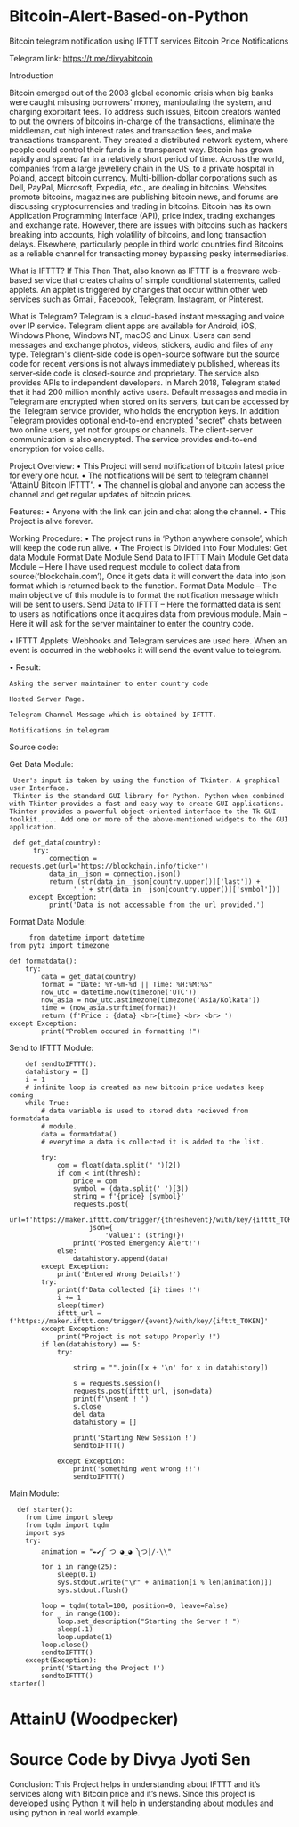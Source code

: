 
# Bitcoin-Alert-Based-on-Python

Bitcoin telegram notification using IFTTT services
Bitcoin Price Notifications

Telegram link: https://t.me/divyabitcoin

Introduction

Bitcoin emerged out of the 2008 global economic crisis when big banks were caught misusing borrowers' money, manipulating the system, and charging exorbitant fees. To address such issues, Bitcoin creators wanted to put the owners of bitcoins in-charge of the transactions, eliminate the middleman, cut high interest rates and transaction fees, and make transactions transparent. They created a distributed network system, where people could control their funds in a transparent way.
Bitcoin has grown rapidly and spread far in a relatively short period of time. Across the world, companies from a large jewellery chain in the US, to a private hospital in Poland, accept bitcoin currency. Multi-billion-dollar corporations such as Dell, PayPal, Microsoft, Expedia, etc., are dealing in bitcoins. Websites promote bitcoins, magazines are publishing bitcoin news, and forums are discussing cryptocurrencies and trading in bitcoins. Bitcoin has its own Application Programming Interface (API), price index, trading exchanges and exchange rate.
However, there are issues with bitcoins such as hackers breaking into accounts, high volatility of bitcoins, and long transaction delays. Elsewhere, particularly people in third world countries find Bitcoins as a reliable channel for transacting money bypassing pesky intermediaries.


What is IFTTT?
If This Then That, also known as IFTTT is a freeware web-based service that creates chains of simple conditional statements, called applets.
An applet is triggered by changes that occur within other web services such as Gmail, Facebook, Telegram, Instagram, or Pinterest.

What is Telegram?
Telegram is a cloud-based instant messaging and voice over IP service. Telegram client apps are available for Android, iOS, Windows Phone, Windows NT, macOS and Linux. Users can send messages and exchange photos, videos, stickers, audio and files of any type.
Telegram's client-side code is open-source software but the source code for recent versions is not always immediately published, whereas its server-side code is closed-source and proprietary. The service also provides APIs to independent developers. In March 2018, Telegram stated that it had 200 million monthly active users. 
Default messages and media in Telegram are encrypted when stored on its servers, but can be accessed by the Telegram service provider, who holds the encryption keys. In addition Telegram provides optional end-to-end encrypted "secret" chats between two online users, yet not for groups or channels. 
The client-server communication is also encrypted. The service provides end-to-end encryption for voice calls. 


Project Overview:
•	This Project will send notification of bitcoin latest price for every one hour.
•	The notifications will be sent to telegram channel “AttainU Bitcoin IFTTT”.
•	The channel is global and anyone can access the channel and get regular updates of bitcoin prices. 


Features: 
•	Anyone with the link can join and chat along the channel.
•	This Project is alive forever.



Working Procedure:
•	The project runs in ‘Python anywhere console’, which will keep the code run alive.
•	The Project is Divided into Four Modules:
	Get data Module
	Format Date Module
	Send Data to IFTTT
	Main Module 
	Get data Module – Here I have used request module to collect data from source(‘blockchain.com’), Once it gets data it will convert the data into json format which is returned back to the function.
	Format Data Module – The main objective of this module is to format the notification message which will be sent to users.
	Send Data to IFTTT – Here the formatted data is sent to users as notifications once it acquires data from previous module.
	Main – Here it will ask for the server maintainer to enter the country code.

•	IFTTT Applets:
	Webhooks and Telegram services are used here. 
	When an event is occurred in the webhooks it will send the event value to telegram.
 


•	Result:
 
	Asking the server maintainer to enter country code
 
	Hosted Server Page.
 
	Telegram Channel Message which is obtained by IFTTT.
 
	Notifications in telegram
Source code:

Get Data Module:

     User's input is taken by using the function of Tkinter. A graphical user Interface.
     Tkinter is the standard GUI library for Python. Python when combined with Tkinter provides a fast and easy way to create GUI applications. Tkinter provides a powerful object-oriented interface to the Tk GUI toolkit. ... Add one or more of the above-mentioned widgets to the GUI application.
 
     def get_data(country):
          try:
              connection = requests.get(url='https://blockchain.info/ticker')
              data_in__json = connection.json()
              return (str(data_in__json[country.upper()]['last']) +
                    ' ' + str(data_in__json[country.upper()]['symbol']))
         except Exception:
              print('Data is not accessable from the url provided.')

Format Data Module:

         from datetime import datetime
    from pytz import timezone

    def formatdata():
        try:
            data = get_data(country)
            format = "Date: %Y-%m-%d || Time: %H:%M:%S"
            now_utc = datetime.now(timezone('UTC'))
            now_asia = now_utc.astimezone(timezone('Asia/Kolkata'))
            time = (now_asia.strftime(format))
            return (f'Price : {data} <br>{time} <br> <br> ')
	except Exception:
            print("Problem occured in formatting !")




Send to IFTTT Module:

        def sendtoIFTTT():
        datahistory = []
        i = 1
        # infinite loop is created as new bitcoin price uodates keep coming
        while True:
            # data variable is used to stored data recieved from formatdata
            # module.
            data = formatdata()
            # everytime a data is collected it is added to the list.

            try:
                com = float(data.split(" ")[2])
                if com < int(thresh):
                    price = com
                    symbol = (data.split(' ')[3])
                    string = f'{price} {symbol}'
                    requests.post(
                        url=f'https://maker.ifttt.com/trigger/{threshevent}/with/key/{ifttt_TOKEN}',
                        json={
                            'value1': (string)})
                    print('Posted Emergency Alert!')
                else:
                    datahistory.append(data)
            except Exception:
                print('Entered Wrong Details!')
            try:
                print(f'Data collected {i} times !')
                i += 1
                sleep(timer)
                ifttt_url = f'https://maker.ifttt.com/trigger/{event}/with/key/{ifttt_TOKEN}'
            except Exception:
                print("Project is not setupp Properly !")
            if len(datahistory) == 5:
                try:

                    string = "".join([x + '\n' for x in datahistory])

                    s = requests.session()
                    requests.post(ifttt_url, json=data)
                    print(f'\nsent ! ')
                    s.close
                    del data
                    datahistory = []

                    print('Starting New Session !')
                    sendtoIFTTT()

                except Exception:
                    print('something went wrong !!')
                    sendtoIFTTT()




Main Module:

      def starter():
        from time import sleep
        from tqdm import tqdm
        import sys
        try:
            animation = "✒✔༼ つ ◕_◕ ༽つ|/-\\"
            for i in range(25):
                sleep(0.1)
                sys.stdout.write("\r" + animation[i % len(animation)])
                sys.stdout.flush()
            
            loop = tqdm(total=100, position=0, leave=False)
            for _ in range(100):
                loop.set_description("Starting the Server ! ")
                sleep(.1)
                loop.update(1)
            loop.close()
            sendtoIFTTT()
        except(Exception):
            print('Starting the Project !')
            sendtoIFTTT()
    starter()

# AttainU (Woodpecker)
# Source Code by Divya Jyoti Sen


Conclusion:
	This Project helps in understanding about IFTTT and it’s services along with Bitcoin price and it’s news.
	Since this project is developed using Python it will help in understanding about modules and using python in real world example.




